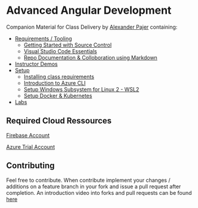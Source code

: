 ﻿# Advanced Angular Development

Companion Material for Class Delivery by [Alexander Pajer](https://www.integrations.at/kontakt.aspx) containing:

- [Requirements / Tooling](./tooling)
  - [Getting Started with Source Control](./tooling/01-git)
  - [Visual Studio Code Essentials](./tooling/02-vs-code)
  - [Repo Documentation & Colloboration using Markdown](./tooling/03-markdown)
- [Instructor Demos](./demos)
- [Setup](./setup)
  - [Installing class requirements](./setup/)
  - [Introduction to Azure CLI](./tooling/04-cli)
  - [Setup Windows Subsystem for Linux 2 - WSL2](./setup/#wsl)
  - [Setup Docker & Kubernetes](./setup/#docker-wsl)
- [Labs](./labs)

## Required Cloud Ressources

[Firebase Account](https://firebase.google.com/)

[Azure Trial Account](https://azure.microsoft.com/en-us/free/)

## Contributing

Feel free to contribute. When contribute implement your changes / additions on a feature branch in your fork and issue a pull request after completion. An introduction video into forks and pull requests can be found [here](https://www.youtube.com/watch?v=nT8KGYVurIU)
